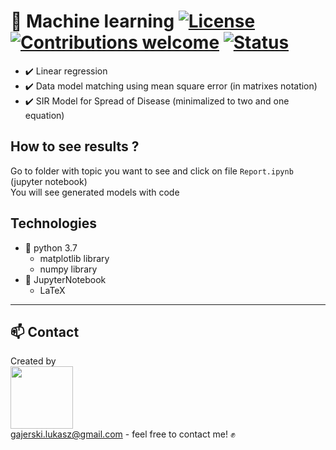 # 🤖 Machine learning [![License](https://img.shields.io/badge/licence-MIT-blue)](https://choosealicense.com/licenses/mit/) [![Contributions welcome](https://img.shields.io/badge/contributions-welcome-orange.svg)](https://github.com/Ukasz09/Machine-learning) [![Status](https://img.shields.io/badge/status-work--in--progress-yellow)](https://github.com/Ukasz09/Machine-learning)

- ✔️ Linear regression 
- ✔️ Data model matching using mean square error (in matrixes notation)
- ✔️ SIR Model for Spread of Disease (minimalized to two and one equation)

## How to see results ?
Go to folder with topic you want to see and click on file `Report.ipynb` (jupyter notebook) <br/>
You will see generated models with code  

## Technologies
- :small_orange_diamond: python 3.7
  - matplotlib library
  - numpy library
- :small_orange_diamond: JupyterNotebook
  - LaTeX
___
## 📫 Contact 
Created by <br/>
<a href="https://github.com/Ukasz09" target="_blank"><img src="https://avatars0.githubusercontent.com/u/44710226?s=460&v=4"  width="100px;"></a>
<br/> gajerski.lukasz@gmail.com - feel free to contact me! ✊
